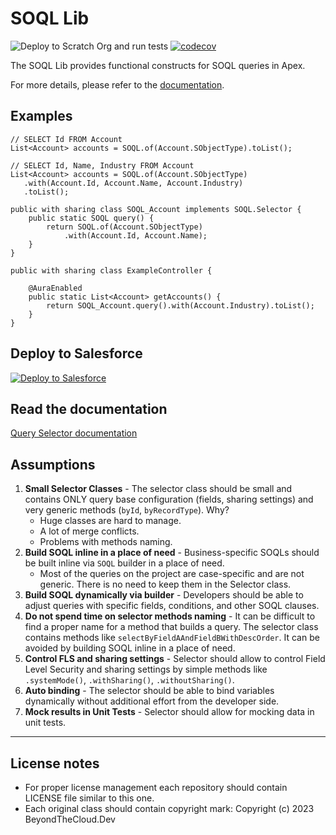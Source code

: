 # SOQL Lib

![Deploy to Scratch Org and run tests](https://github.com/beyond-the-cloud-dev/soql-lib/actions/workflows/ci.yml/badge.svg)
[![codecov](https://codecov.io/gh/beyond-the-cloud-dev/soql-lib/branch/main/graph/badge.svg)](https://codecov.io/gh/beyond-the-cloud-dev/soql-lib)

The SOQL Lib provides functional constructs for SOQL queries in Apex.

For more details, please refer to the [documentation](https://soql-lib.vercel.app/).

## Examples

```apex
// SELECT Id FROM Account
List<Account> accounts = SOQL.of(Account.SObjectType).toList();
```

```apex
// SELECT Id, Name, Industry FROM Account
List<Account> accounts = SOQL.of(Account.SObjectType)
   .with(Account.Id, Account.Name, Account.Industry)
   .toList();
```

```apex
public with sharing class SOQL_Account implements SOQL.Selector {
    public static SOQL query() {
        return SOQL.of(Account.SObjectType)
            .with(Account.Id, Account.Name);
    }
}
```

```apex
public with sharing class ExampleController {

    @AuraEnabled
    public static List<Account> getAccounts() {
        return SOQL_Account.query().with(Account.Industry).toList();
    }
}
```



## Deploy to Salesforce

<a href="https://githubsfdeploy.herokuapp.com?owner=beyond-the-cloud-dev&repo=soql-lib&ref=main">
  <img alt="Deploy to Salesforce"
       src="https://raw.githubusercontent.com/afawcett/githubsfdeploy/master/deploy.png">
</a>

## Read the documentation

[Query Selector documentation](https://soql-lib.vercel.app/)

## Assumptions

1. **Small Selector Classes** - The selector class should be small and contains ONLY query base configuration (fields, sharing settings) and very generic methods (`byId`, `byRecordType`). Why?
   - Huge classes are hard to manage.
   - A lot of merge conflicts.
   - Problems with methods naming.
2. **Build SOQL inline in a place of need** - Business-specific SOQLs should be built inline via `SOQL` builder in a place of need.
   - Most of the queries on the project are case-specific and are not generic. There is no need to keep them in the Selector class.
3. **Build SOQL dynamically via builder** - Developers should be able to adjust queries with specific fields, conditions, and other SOQL clauses.
4. **Do not spend time on selector methods naming** - It can be difficult to find a proper name for a method that builds a query. The selector class contains methods like `selectByFieldAAndFieldBWithDescOrder`. It can be avoided by building SOQL inline in a place of need.
5. **Control FLS and sharing settings** - Selector should allow to control Field Level Security and sharing settings by simple methods like `.systemMode()`, `.withSharing()`, `.withoutSharing()`.
6. **Auto binding** - The selector should be able to bind variables dynamically without additional effort from the developer side.
7. **Mock results in Unit Tests** - Selector should allow for mocking data in unit tests.

----

## License notes

- For proper license management each repository should contain LICENSE file similar to this one.
- Each original class should contain copyright mark: Copyright (c) 2023 BeyondTheCloud.Dev
